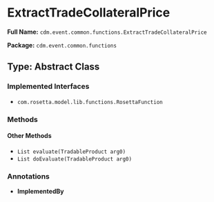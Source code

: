 # ExtractTradeCollateralPrice

**Full Name:** `cdm.event.common.functions.ExtractTradeCollateralPrice`

**Package:** `cdm.event.common.functions`

## Type: Abstract Class

### Implemented Interfaces

- `com.rosetta.model.lib.functions.RosettaFunction`

### Methods

#### Other Methods

- `List evaluate(TradableProduct arg0)`
- `List doEvaluate(TradableProduct arg0)`

### Annotations

- **ImplementedBy**

